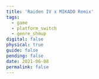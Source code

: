 ```yaml
---
title: 'Raiden IV x MIKADO Remix'
tags:
  - game
  - platform_switch
  - genre_shmup
digital: false
physical: true
guide: false
pending: false
date: 2021-06-08
permalink: false
---
```

